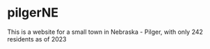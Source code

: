 # pilgerNE
This is a website for a small town in Nebraska - Pilger, with only 242 residents as of 2023
